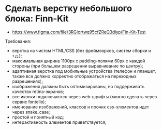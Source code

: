# Сделать верстку небольшого блока: Finn-Kit

* https://www.figma.com/file/3RGIortwq95cfZReQ3diyp/Fin-Kit-Test

Требования:
* верстка на чистом HTML/CSS (без фреймворков, систем сборки и т.д.);
* максимальная ширина 1100px с padding-полями 60px с каждой стороны (при большем разрешении выравнивание по центру);
* адаптивная верстка под мобильные устройства (телефон и планшет, также все должно корректно отображаться на переходных разрешениях);
* изображения должны быть оптимизированы, но поддерживать качество retina-экранов;
* все иконки подключаются через web-шрифты (можно сделать через сервис fontello);
* именование изображений, классов и прочих css-элементов идет через snake_case;
* простой и понятный код;
* интерактивность элементов приветствуется;